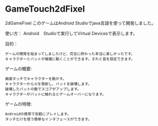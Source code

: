 # GameTouch2dFixel
 2dGameFixel
このゲームはAndroid Studioでjava言語を使って開発しました。

使い方：
    Android　Studioで実行してVirtual Devicesで表示します。
 
目的：

    ゲームの開発を始まってしましたけど、完全に終わった本当に楽しかったです。
    キャラクターとバットが複雑に動くことができます。それと音を設定できます。


ゲームの概要:

    画面タッチでキャラクターを動かす。
    キャラクターから火を発射し、バットを破壊します。
    破壊したバットの数でスコアがアップします。
    キャラクターがバットに触れるとゲームオーバーになります。

ゲームの特徴:

    Androidの携帯で気軽にプレイします。
    タッチだけを使う簡単なインタフェースができます。



